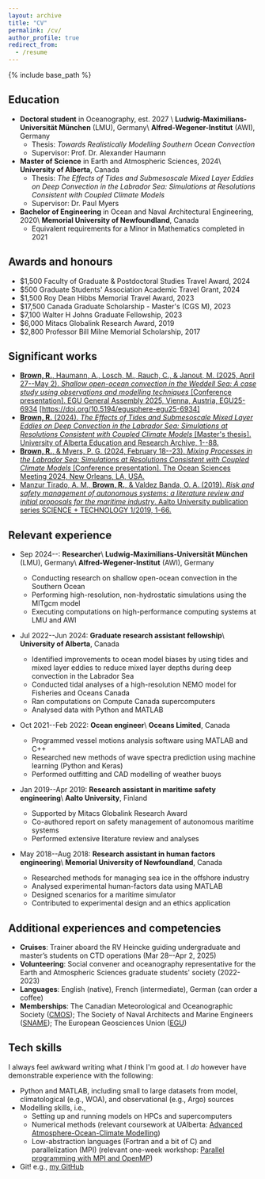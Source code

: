 ```yaml
---
layout: archive
title: "CV"
permalink: /cv/
author_profile: true
redirect_from:
  - /resume
---
```


{% include base_path %}

Education
------
* **Doctoral student** in Oceanography, est. 2027 \\
  **Ludwig-Maximilians-Universität München** (LMU), Germany\\
  **Alfred-Wegener-Institut** (AWI), Germany
  * Thesis: *Towards Realistically Modelling Southern Ocean Convection*
  * Supervisor: Prof. Dr. Alexander Haumann
* **Master of Science** in Earth and Atmospheric Sciences, 2024\\
  **University of Alberta**, Canada
  * Thesis: *The Effects of Tides and Submesoscale Mixed Layer Eddies on Deep Convection in the Labrador Sea: Simulations at Resolutions Consistent with Coupled Climate Models*
  * Supervisor: Dr. Paul Myers
* **Bachelor of Engineering** in Ocean and Naval Architectural Engineering, 2020\\
  **Memorial University of Newfoundland**, Canada
  * Equivalent requirements for a Minor in Mathematics completed in 2021

Awards and honours
------
* $1,500 Faculty of Graduate & Postdoctoral Studies Travel Award, 2024
* $500 Graduate Students' Association Academic Travel Grant, 2024
* $1,500 Roy Dean Hibbs Memorial Travel Award, 2023
* $17,500 Canada Graduate Scholarship - Master's (CGS M), 2023
* $7,100 Walter H Johns Graduate Fellowship, 2023
* $6,000 Mitacs Globalink Research Award, 2019
* $2,800 Professor Bill Milne Memorial Scholarship, 2017

Significant works
------
* [**Brown, R.**, Haumann, A., Losch, M., Rauch, C., & Janout, M. (2025, April 27--May 2). *Shallow open-ocean convection in the Weddell Sea: A case study using observations and modelling techniques* [Conference presentation]. EGU General Assembly 2025, Vienna, Austria, EGU25-6934](https://rowanjb.github.io/works/2025_egu25_poster/) [https://doi.org/10.5194/egusphere-egu25-6934]
* [**Brown, R.** (2024). *The Effects of Tides and Submesoscale Mixed Layer Eddies on Deep Convection in the Labrador Sea: Simulations at Resolutions Consistent with Coupled Climate Models* [Master's thesis]. University of Alberta Education and Research Archive, 1--88.](https://doi.org/10.7939/r3-rw65-sp84)
* [**Brown, R.**, & Myers, P. G. (2024, February 18--23). *Mixing Processes in the Labrador Sea: Simulations at Resolutions Consistent with Coupled Climate Models* [Conference presentation]. The Ocean Sciences Meeting 2024, New Orleans, LA, USA.](https://rowanjb.github.io/works/202402_OS_poster/)
* [Manzur Tirado, A. M., **Brown, R.**, & Valdez Banda, O. A. (2019). *Risk and safety management of autonomous systems: a literature review and initial proposals for the maritime industry*. Aalto University publication series SCIENCE + TECHNOLOGY 1/2019, 1-66.](http://urn.fi/URN:ISBN:978-952-60-8499-2)

Relevant experience
------
* Sep 2024--: **Researcher**\\
  **Ludwig-Maximilians-Universität München** (LMU), Germany\\
  **Alfred-Wegener-Institut** (AWI), Germany
  * Conducting research on shallow open-ocean convection in the Southern Ocean
  * Performing high-resolution, non-hydrostatic simulations using the MITgcm model
  * Executing computations on high-performance computing systems at LMU and AWI

* Jul 2022--Jun 2024: **Graduate research assistant fellowship**\\
  **University of Alberta**, Canada
  * Identified improvements to ocean model biases by using tides and mixed layer eddies to reduce mixed layer depths during deep convection in the Labrador Sea 
  * Conducted tidal analyses of a high-resolution NEMO model for Fisheries and Oceans Canada
  * Ran computations on Compute Canada supercomputers
  * Analysed data with Python and MATLAB

* Oct 2021--Feb 2022: **Ocean engineer**\\
  **Oceans Limited**, Canada
  * Programmed vessel motions analysis software using MATLAB and C++
  * Researched new methods of wave spectra prediction using machine learning (Python and Keras) 
  * Performed outfitting and CAD modelling of weather buoys

* Jan 2019--Apr 2019: **Research assistant in maritime safety engineering**\\
  **Aalto University**, Finland
  * Supported by Mitacs Globalink Research Award
  * Co-authored report on safety management of autonomous maritime systems
  * Performed extensive literature review and analyses

* May 2018--Aug 2018: **Research assistant in human factors engineering**\\
  **Memorial University of Newfoundland**, Canada
  * Researched methods for managing sea ice in the offshore industry
  * Analysed experimental human-factors data using MATLAB
  * Designed scenarios for a maritime simulator
  * Contributed to experimental design and an ethics application

Additional experiences and competencies
------
* **Cruises**: Trainer aboard the RV Heincke guiding undergraduate and master’s students
on CTD operations (Mar 28–-Apr 2, 2025)
* **Volunteering**: Social convener and oceanography representative for the Earth and Atmospheric
Sciences graduate students' society (2022-2023)
* **Languages**: English (native), French (intermediate), German (can order a coffee)
* **Memberships**: The Canadian Meteorological and Oceanographic Society ([CMOS](https://www.cmos.ca)); The Society of Naval Architects and Marine Engineers ([SNAME](https://www.sname.org)); The European Geosciences Union ([EGU](https://www.egu.eu))

Tech skills
------
I always feel awkward writing what *I* think I'm good at. I *do* however have demonstrable experience with the following:
* Python and MATLAB, including small to large datasets from model, climatological (e.g., WOA), and observational (e.g., Argo) sources 
* Modelling skills, i.e., 
  * Setting up and running models on HPCs and supercomputers
  * Numerical methods (relevant coursework at UAlberta: [Advanced Atmosphere-Ocean-Climate Modelling](https://apps.ualberta.ca/catalogue/course/eas/571))
  * Low-abstraction languages (Fortran and a bit of C) and parallelization (MPI) (relevant one-week workshop: [Parallel programming with MPI and OpenMP](https://www.bremhlr.uni-bremen.de/events/mpi-openmp-workshop/))
* Git! e.g., [my GitHub](https://github.com/rowanjb)